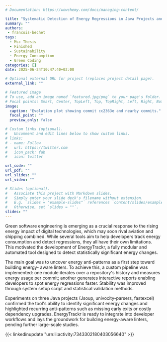 ```yaml
---
# Documentation: https://wowchemy.com/docs/managing-content/

title: "Systematic Detection of Energy Regressions in Java Projects and Identification of Regression Code Patterns"
summary: ""
authors:
 - francois-bechet
tags: 
  - Msc Thesis
  - Finished
  - Sustainability
  - Energy Consumption
  - Green Coding
categories: []
date: 2025-06-24T10:47:40+02:00

# Optional external URL for project (replaces project detail page).
external_link: ""

# Featured image
# To use, add an image named `featured.jpg/png` to your page's folder.
# Focal points: Smart, Center, TopLeft, Top, TopRight, Left, Right, BottomLeft, Bottom, BottomRight.
image:
  caption: "Evolution plot showing commit cc2363e and nearby commits."
  focal_point: ""
  preview_only: false

# Custom links (optional).
#   Uncomment and edit lines below to show custom links.
# links:
# - name: Follow
#   url: https://twitter.com
#   icon_pack: fab
#   icon: twitter

url_code: ""
url_pdf: ""
url_slides: ""
url_video: ""

# Slides (optional).
#   Associate this project with Markdown slides.
#   Simply enter your slide deck's filename without extension.
#   E.g. `slides = "example-slides"` references `content/slides/example-slides.md`.
#   Otherwise, set `slides = ""`.
slides: ""
---
```


Green software engineering is emerging as a crucial response to the rising energy impact of digital technologies, which may soon rival aviation and shipping combined. While several tools aim to help developers track energy consumption and detect regressions, they all have their own limitations. This motivated the development of EnergyTrackr, a fully modular and automated tool designed to detect statistically significant energy changes.

The main goal was to uncover energy anti-patterns as a first step toward building energy- aware linters. To achieve this, a custom pipeline was implemented: one module iterates over a repository's history and measures energy usage per commit; another generates interactive reports enabling developers to spot energy regressions faster. Stability was improved through system setup script and statistical validation methods.

Experiments on three Java projects (Jsoup, univocity-parsers, fastexcel) confirmed the tool's ability to identify significant energy changes and highlighted recurring anti-patterns such as missing early exits or costly dependency upgrades. EnergyTrackr is ready to integrate into developer workflows and lays the groundwork for building energy-aware linters, pending further large-scale studies.

{{< linkedinupdate "urn:li:activity:7343302180403056640" >}}
